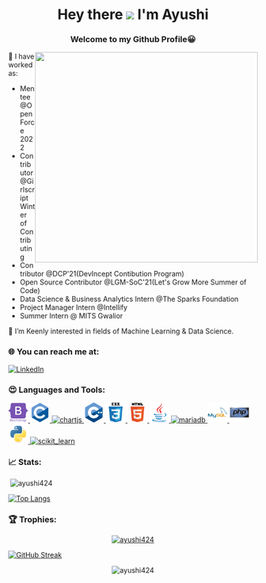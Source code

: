 <h1 align="center">Hey there <img src="https://raw.githubusercontent.com/MartinHeinz/MartinHeinz/master/wave.gif" width="30px"> I'm Ayushi</h1>


<h3 align="center">Welcome to my Github Profile😀</h3>
<img src="https://user-images.githubusercontent.com/68391974/126289518-a8422fd8-b728-4425-a231-b918c37aad8e.gif" align="right" width="450" height="425"/>




🔭 I have worked as:

   - Mentee @OpenForce 2022
   - Contributor @Girlscript Winter of Contributing
   - Contributor @DCP'21(DevIncept Contibution Program)
   - Open Source Contributor @LGM-SoC'21(Let's Grow More Summer of Code)
   - Data Science & Business Analytics Intern @The Sparks Foundation
   - Project Manager Intern @Intellify
   - Summer Intern @ MITS Gwalior

👀 I’m Keenly interested in fields of Machine Learning & Data Science.


### 🌐 You can reach me at: 

<a href="https://www.linkedin.com/in/ayushi-shrivastava-bb8b37199/">
  <img
    alt="LinkedIn"
    src="https://img.shields.io/badge/LinkedIn-0A66C2?logo=LinkedIn&logoColor=blue&style=for-the-badge"
  />
</a>


<h3 align="left"> 😍 Languages and Tools:</h3>
<p align="left"> <a href="https://getbootstrap.com" target="_blank"> <img src="https://raw.githubusercontent.com/devicons/devicon/master/icons/bootstrap/bootstrap-plain-wordmark.svg" alt="bootstrap" width="40" height="40"/> </a> <a href="https://www.cprogramming.com/" target="_blank"> <img src="https://raw.githubusercontent.com/devicons/devicon/master/icons/c/c-original.svg" alt="c" width="40" height="40"/> </a> <a href="https://www.chartjs.org" target="_blank"> <img src="https://www.chartjs.org/media/logo-title.svg" alt="chartjs" width="40" height="40"/> </a> <a href="https://www.w3schools.com/cpp/" target="_blank"> <img src="https://raw.githubusercontent.com/devicons/devicon/master/icons/cplusplus/cplusplus-original.svg" alt="cplusplus" width="40" height="40"/> </a> <a href="https://www.w3schools.com/css/" target="_blank"> <img src="https://raw.githubusercontent.com/devicons/devicon/master/icons/css3/css3-original-wordmark.svg" alt="css3" width="40" height="40"/> </a> <a href="https://www.w3.org/html/" target="_blank"> <img src="https://raw.githubusercontent.com/devicons/devicon/master/icons/html5/html5-original-wordmark.svg" alt="html5" width="40" height="40"/> </a> <a href="https://www.java.com" target="_blank"> <img src="https://raw.githubusercontent.com/devicons/devicon/master/icons/java/java-original.svg" alt="java" width="40" height="40"/> </a> <a href="https://mariadb.org/" target="_blank"> <img src="https://www.vectorlogo.zone/logos/mariadb/mariadb-icon.svg" alt="mariadb" width="40" height="40"/> </a> <a href="https://www.mysql.com/" target="_blank"> <img src="https://raw.githubusercontent.com/devicons/devicon/master/icons/mysql/mysql-original-wordmark.svg" alt="mysql" width="40" height="40"/> </a> <a href="https://www.php.net" target="_blank"> <img src="https://raw.githubusercontent.com/devicons/devicon/master/icons/php/php-original.svg" alt="php" width="40" height="40"/> </a> <a href="https://www.python.org" target="_blank"> <img src="https://raw.githubusercontent.com/devicons/devicon/master/icons/python/python-original.svg" alt="python" width="40" height="40"/> </a> <a href="https://scikit-learn.org/" target="_blank"> <img src="https://upload.wikimedia.org/wikipedia/commons/0/05/Scikit_learn_logo_small.svg" alt="scikit_learn" width="40" height="40"/> </a> 
</p>

### 📈 Stats:

<p>&nbsp;<img align="center" src="https://github-readme-stats.vercel.app/api?username=ayushi424&show_icons=true&locale=en" alt="ayushi424" /></p>

[![Top Langs](https://github-readme-stats.vercel.app/api/top-langs/?username=ayushi424)](https://github.com/anuraghazra/github-readme-stats)

### 🏆 Trophies:
<p align="center"> <a href="https://github.com/ryo-ma/github-profile-trophy"><img src="https://github-profile-trophy.vercel.app/?username=ayushi424" alt="ayushi424" /></a> </p>

[![GitHub Streak](http://github-readme-streak-stats.herokuapp.com?user=ayushi424&theme=ayu-light&hide_border=true&date_format=j%20M%5B%20Y%5D)](https://git.io/streak-stats)

<p align="center"> 
<img src="https://komarev.com/ghpvc/?username=ayushi424&label=Profile%20views&color=0e75b6&style=flat" alt="ayushi424" /> </p>


<!---
ayushi424/ayushi424 is a ✨ special ✨ repository because its `README.md` (this file) appears on your GitHub profile.
You can click the Preview link to take a look at your changes.
--->
